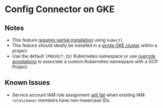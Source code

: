 # Config Connector on GKE

## Notes

* This feature [requires partial installation](https://cloud.google.com/config-connector/docs/how-to/install-upgrade-uninstall#installing_kcc) using `kubectl`.
* This feature should ideally be installed in a [single GKE cluster](https://cloud.google.com/config-connector/docs/concepts/namespaces-and-projects#configuring_your_namespaces) within a project.
* Use the default `[PROJECT_ID]` Kubernetes namespace or use [override annotations](https://cloud.google.com/config-connector/docs/how-to/setting-default-namespace) to associate a custom Kubernetes namespace with a GCP Project.

## Known Issues

* Service account IAM role assignment [will fail](https://github.com/terraform-providers/terraform-provider-google/issues/4276) when existing IAM `roles/owner` members have non-lowercase IDs.
